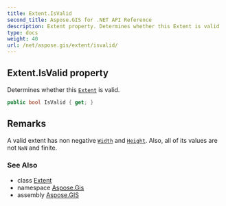 ```yaml
---
title: Extent.IsValid
second_title: Aspose.GIS for .NET API Reference
description: Extent property. Determines whether this Extent is valid
type: docs
weight: 40
url: /net/aspose.gis/extent/isvalid/
---
```

## Extent.IsValid property

Determines whether this [`Extent`](../) is valid.

```csharp
public bool IsValid { get; }
```

## Remarks

A valid extent has non negative [`Width`](../width/) and [`Height`](../height/). Also, all of its values are not `NaN` and finite.

### See Also

* class [Extent](../)
* namespace [Aspose.Gis](../../extent/)
* assembly [Aspose.GIS](../../../)


